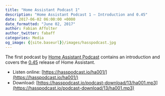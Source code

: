 ```yaml
---
title: "Home Assistant Podcast 1"
description: "Home Assistant Podcast 1 – Introduction and 0.45"
date: 2017-06-02 06:00:00 +0000
date_formatted: "June 02, 2017"
author: Fabian Affolter
author_twitter: fabaff
categories: Media
og_image: {{site.baseurl}}/images/hasspodcast.jpg
---
```


The first podcast by [Home Assistant Podcast](https://hasspodcast.io) contains an introduction and covers the [0.45](/blog/2017/05/20/automation-editor-zwave-panel-ocr/) release of Home Assistant.

- Listen online: [https://hasspodcast.io/ha001/](https://hasspodcast.io/ha001/)
- Download: [https://hasspodcast.io/podcast-download/13/ha001.mp3](https://hasspodcast.io/podcast-download/13/ha001.mp3)

